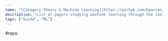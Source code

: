 ```yaml
---
name: "[Category Theory & Machine Learning](https://github.com/bgavran/Category_Theory_Machine_Learning)"
description: "List of papers studying machine learning through the lens of category theory"
tags: ["Guide", "ML"]
---
```

#repo